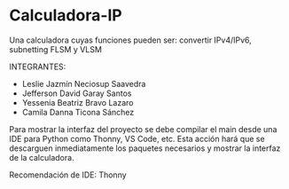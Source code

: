 # Calculadora-IP
Una calculadora cuyas funciones pueden ser: convertir IPv4/IPv6, subnetting FLSM y VLSM 


INTEGRANTES:
- Leslie Jazmín Neciosup Saavedra
- Jefferson David Garay Santos
- Yessenia Beatriz Bravo Lazaro 
- Camila Danna Ticona Sánchez


Para mostrar la interfaz del proyecto se debe compilar el main desde una IDE para Python como Thonny, VS Code, etc.
Esta acción hará que se descarguen inmediatamente los paquetes necesarios y mostrar la interfaz de la calculadora.

Recomendación de IDE: Thonny
